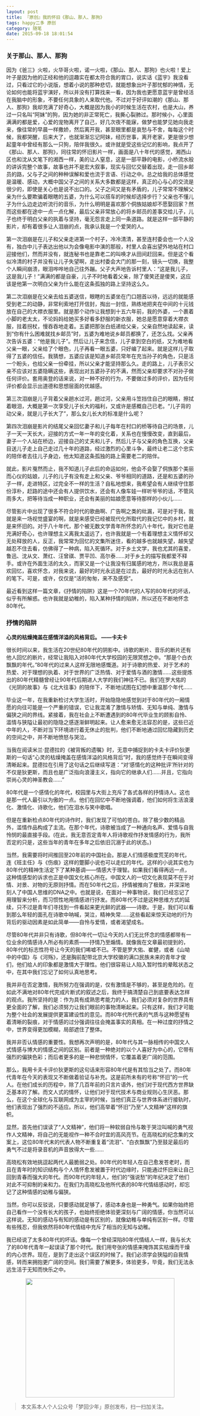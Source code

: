 ```yaml
---
layout: post
title: 『原创』我的怀旧《那山、那人、那狗》
tags: happy二多 原创
category: 随笔
date: 2015-09-18 18:01:54
---
```


### 关于那山、那人、那狗

因为《爸三》火啦，火华哥火啦，诺一火啦，《那山、那人、那狗》也火啦！爱上叶子是因为他的正经和他的逗趣实在都太符合我的胃口，说实话《蓝宇》我没看过，只看过它的小说版，想着小说的那种悲切，就能想象出叶子那忧郁的神情，无论如何也能将蓝宇演好，所以并没有打算找来一看，因为我也更愿意蓝宇是曾经活在我脑中的形象，不要任何具象的人来取代他。不过对于好评如潮的《那山、那人、那狗》我却充满了好奇心，大概是因为我小的时候生活在农村，也是大山，养过一只名叫“阿妹”的狗，因为她的非正常死亡，我撕心裂肺过。那时候小，心里面满满的都是爱，心爱的宠物离开了自己，好几次夜不能寐，做梦也能梦见她向我走来，像往常的早晨一样撒娇，然后离开我，甚至眼里都是哀愁与不舍，每每这个时候，我都哭醒，后来大了，也就渐渐忘记阿妹，经历世事，离开老家，更是很少想起童年中曾经有那么一只狗，陪伴我很久。或许就是受这些记忆的影响，我点开了《那山、那人、那狗》，同往常的怀旧影片一样，画面是八十年代的感觉，湘西山区也和沈从文笔下的湘西一样，美的让人窒息，这是一部平静的电影，小桥流水般的讲诉完整个故事，故事也并不是宏大叙事，现实与回忆交替着出现，走一回乡邮员的路，父与子之间的种种误解和爱也流于言语、行动之中。总之给我的总体感觉是温暖、感动，大概中国父子之间的关系大多数都是这样，真正的心与心的交流是很少的，即使是关心也是说不出口的。父子之间又是有矛盾的，儿子常常不理解父亲为什么要欺骗着眼瞎的五婆，为什么可以搭车的时候却选择步行？父亲也不懂儿子为什么边走边听流行的音乐，为什么明明是喜欢那个侗族姑娘却不愿娶回家？然而这些都在途中一点一点化解，最后父亲非常放心的将乡邮员的差事交给儿子，儿子也终于明白父亲的执着与坚持，毫无怨言走上同一条道路。就是这样一部平静的影片，却有着很多让人泪崩的点，我承认我是一个爱哭的人。

第一次泪崩是在儿子和父亲走进第一个村子，冷冷清清，甚至连村委会也一个人没有，独白中儿子表达出他以为会像电影中演的那般，村里人会喜出望外地站在村口迎接他们，然而并没有，就连秘书也是靠老二的叫唤才从田间赶回来。但是这个看似冷清的村子并没有让儿子失望啊，走出村委会大门的那一刻，镜头一切换，我整个人瞬间崩溃，眼泪哗哗地自己往外蹦。父子大声地告诉村里人：“这是我儿子，这是我儿子！”满满的都是自豪，儿子不时地看着父亲，除了傻笑还是傻笑，这应该是他第一次明白父亲为什么能在这条孤独的路上坚持这么久。

第二次泪崩是在父亲去给五婆送信，眼瞎的五婆坐在门口翘首以待，远远的就能感受到老二的动静，非常利索地打开信封，掏出一封信，熟练地把夹在中间的十元钱放在自己的大襟衣服里。就是那个动作让我想到十五六年前，我的外婆，一个裹着小脚的老太太，不论妈妈给她买多好看多舒服的新衣服，她总是愿意穿着大襟衣服，拄着拐杖，慢吞吞地走着。五婆把那张白纸递给父亲，父亲自然地读起来，读到“你有什么困难就找乡邮员”时，五婆为难地说乡邮员都换了，还怎么找。父亲再次告诉五婆：“他是我儿子”。然后让儿子来念信，儿子拿到空白的纸，又为难地看父亲一眼，父亲给了个眼色，儿子再看一眼五婆，只好编了起来。就是这样儿子取得了五婆的信任。我猜想，五婆应该是知道乡邮员常年在充当孙子的角色，只是活一个盼头，也给父亲一份牵挂，所以父亲才能坚持那么久。走的路上，儿子表示父亲不应该对五婆隐瞒这些，表现出对五婆孙子的不满，然而父亲却要求不对孙子做任何评价。套用奥登的话来说，对一种不好的行为，不要做过多的评价，因为任何评价都会显示出道德和思想层面的优越感。

第三次泪崩是儿子背着父亲趟水过河，趟过河，父亲用斗笠挡住自己的眼睛，擦拭着眼泪，大概是第一次享受儿子长大的福利，又或许是感概自己已老。“儿子背的动父亲，就是儿子长大了”，那么女儿长大的标准是什么呢？

第四次泪崩是影片的结尾父亲回忆妻子和儿子每年在村口的桥等待自己的场景，儿子一天一天长大，迎接的方式一年一年的变化着，关系也在慢慢改变，直到最后，妻子一个人站在桥边，迎接自己的丈夫和儿子，然后儿子与父亲的角色互换，父亲目送儿子走上自己走过几十年的道路，经过激烈的心里斗争，最终让老二这个忠实的陪伴者去往儿子身边，他太知道这条孤独的路上需要老二的陪伴。

就此，影片戛然而止，我不知道儿子此后的命运如何，他会不会娶了侗族那个美丽而心仪的姑娘，儿子的儿子有没有走上和父亲、爷爷相同的道路，还是和五婆的孙子一样，走进特区，过完全不一样的生活？自私地想来，我希望会有人继续守住那份淳朴，赶路的途中还会有人提供饮水，还会有人像车娃一样听爷爷的话，不管风雨多大，把等待当成一种职业，还会有美丽的姑娘愿意等待那样的小伙儿……

尽管影片中出现了很多不符合时代的歌曲啊、广告啊之类的纰漏，可是对于我，我就是来一场视觉盛宴的啊，就是来感受已经被现代化所取代的我记忆中的乡村，就是来怀旧的。对于八十年代，那个被无数文学青年所怀念的八十年代，我对它也是充满好奇心，也许理想主义离我太遥远了，也许我就是一个有着理想主义情怀却又无处释放的人，反正，我常常为回忆的文集所迷住，看的越多也就越失望，越失望越忍不住去看，仿佛得了一种病，陷入死循环。对于乡土文学，我也尤其的喜爱，鲁迅、沈从文、萧红、汪曾祺、贾平凹、高尔泰……对于乡土的描写我都爱不释手。或许在外面生活的太久，而家又是一个让我没有归属感的地方，所以我总是喜欢回忆，喜欢怀念，对我来说，最好的时光永远是在过去，最好的时光永远在别人的笔下。可是，或许，仅仅是“活的匆匆，来不及感受”。

最近看到这样一篇文章，《抒情的陷阱》这是一个70年代的人写的80年代的坏话，似乎有所解惑。也许我就是幼稚的，陷入某种抒情的陷阱，所以还在不断地怀念80年代。

### 抒情的陷阱

**心灵的枯燥掩盖在感情洋溢的风格背后。
——卡夫卡**

很长时间以来，我生活在20世纪80年代的阴影中。诗歌的断片、音乐的断片还有他人回忆的断片，经常让我陷入对80年代大学校园的无限冥想之中。“那是个白衣飘飘的年代。”80年代的过来人这样无限地感慨道。对于诗歌的热爱、对于艺术的热爱、对于理想的执着、对于世界的广泛热情、对于爱情与酒的激情……这些提炼出的80年代精髓曾经让90年代后期进人大学的我们神往不已。我们在罗大佑的《光阴的故事》与《北大往事》的陪伴下，不断地试图在幻想中重温那个年代……

毕业这一年，在我重新检讨大学生活时，开始隐隐地感觉到对于80年代的一厢情愿的向往可能是一个严重的错误，它让我混淆了激情与矫情、无知与单纯、激情与偏狭之间的界线。紧接着，我在社会上不断遭遇到的80年代毕业生的顾影自怜、滥情与狭隘让最初的隐隐之感逐渐鲜明起来。让人愈来愈无法容忍的是，这些已近中年的人，不断对当下环境进行着无休止的批判，他们不断地通过回忆隐藏到历史的空间之中，并不断地愤怒与哭泣。

当我在阅读米兰·昆德拉的《被背叛的遗嘱》时，无意中捕捉到的卡夫卡评价狄更斯的一句话“心灵的枯燥掩盖在感情洋溢的风格背后”时，我的感觉终于在瞬间变得清晰起来。昆德拉在引用了这句话之后继续写道：“对‘感情化的这种批评’所针对的不仅是狄更斯，而且也是广泛指向浪漫主义，指向它的继承人们……并且，它指向崇尚心灵的神圣教会……”

80年代是一个感情化的年代，校园里与大街上充斥了各式各样的抒情诗人。这也是那一代人最引以为傲的一点。他们在回忆中不断地强调着，他们如何将生活浪漫化、激情化、诗歌化，他们在泪水与笑中歌唱。

但是在重新检点80年代的诗作时，我们发现了可怕的苍白。除了极少数的精品外，滥情作品构成了主流。在那个年代，诗歌被当成了一种通向名声、爱情与自我怜悯的最直接手段。(在此，我无意否定青年人将诗歌视作抒发情感的行为，我所否定的只是，这些当年的青年在多年之后依旧沉溺于此的状态。)

当然，我需要将时间推回至20年前的中国社会。那是人们情感极度荒芜的年代，连《班主任》与《伤痕》这样的蹩脚小说也可以走红的年代。这样的小说其实也为80年代的精神生活定下了某种基调——情感大于理智。如果我们看得再远一点，这种情感型的诉求也正是中国文化核心所在。中国文人的一切文化表现莫不在于对情、对景、对物的无原则抒情。而在50年代之后，抒情被推向了极致，并深深地刻人了中国人思维的DNA之中。也就是说，在面对一种事物说，我们已经忘记了用理智来分析，而习惯性地用情感进行抒发。而80年代不过是这种思维方式的延续，只不过是青年们寻找到一件看起来更光鲜的武器——诗歌。于是，我们可以看到那么年轻的面孔在诗歌中呐喊，哭泣，精神失常……这些看起来惊天动地的行为背后的驱动因素是如此简单——自怜与爱情，或者渴望成名。

尽管80年代并非只有诗歌，但80年代一切让今天的人们无比怀念的情感都带有一位业余的情感诗人所必有的素质——抒情乃至煽情。就像我在文章最初提到的，80年代的标志性符号让今天的我们唏嘘不已。不管是罗大佑、崔健，或者《山坳中的中国》与《河殇》，还是胸前配带北京大学校徽的满口民族未来的青年才俊们，他们给人的印象都是激情大于理性。他们很容易让人陷入暂时性的晕眩状态之中，在其中我们忘记了如何认真地思考。

我并非在否定激情，我所努力在强调的是，仅有激情是不够的，甚至是危险的。在如此不满地对80年代完成片断式的叙述之后，我终于搞清楚自己到底要表达怎样的观点。我所坚持的是：作为具有成熟思考能力的人，我们必须对复杂的世界具有更全面的了解，我们必须努力让我们眼前的事物清晰起来。只有这样，我们才可能为整个社会的发展提供更富建设性的意见。而80年代所代表的气质与这种愿望有着清晰的裂痕，对于情感的过分强调往往会掩盖事实的真相。在一种过度的抒情之中，世界变得更加模糊，局部遮住了整体。

我并非否认情感的重要性。我想再次声明的是，80年代与其一脉相传的中国文人式情感与博大的情感之间的区别。前者是一种绝对的以个人喜好为中心的，它带有强烈的偏狭色彩；而后者更多的是一种悲悯情怀，它覆盖着更广阔的范围。

那么，我用卡夫卡评价狄更斯的这句话来形容80年代是有其恰当之处了。而80年代青年在今天的表现又不断做着验证与补充。这是前所未有的号称“怀旧”的一代人。在他们成长的历程中，除了几百年前的只言片语外，他们对于现代西方世界缺乏基本的了解。而文人式的情怀，让他们对于现代技术与商业规则心生厌恶。那么，在这个全球化与互联网成为主宰的时候，当他们真正与世界体系进行接轨时，他们表现出了强烈的不适应。所以，他们高举着“怀旧”乃至“人文精神”这样的旗帜。

显然，首先他们误读了“人文精神”，他们将一种软弱自怜与敢于哭泣叫喊的勇气视作人文精神，将自己的无能视作一种不合时宜的高风亮节。在高晓松的纪念集的文案上，这位80年代末的代表人物不断重复着“流泪”、“白衣飘飘”乃至鼓足最后的勇气不过是将录音机的声音放得大一些……

高晓松有效地挑逗起两代人最脆弱之处。80年代的年轻人在自己愈发苍老时，而且在青年时的知识结构与个人情怀愈发被置于时代边缘时，只能通过怀旧来让自己回到青春而强大的年代。而90年代的年轻人，他们的“强说愁”的年纪决定了他们对此不可抑制的亲和力。在我们为高晓松及他所代表的80年代情结感动时，却忘记了这种情感的幼稚与偏狭。

当然，你可以反驳说，只要感动就足够了，感动本身也是一种勇气。如果你始终把自己看作一个没有长大的孩子，也始终拒绝体验更深刻与广阔的情感，你当然可以这样说。无知的感动与有知的感动是有区别的，就像幼稚与单纯有区别一样。尽管有些残忍，但我依然将80年代情结中充斥了相当的无知与幼稚。

我已经说了太多80年代的坏话。像每一个曾经深陷80年代情结人一样，我与长大了的80年代青年一起误读了那个时代。我们用夸张的情感来掩饰其实枯燥而干燥的内心世界。现在，是到了走出这个误区的时候了。我们必须学会狭隘的自我情感，转而来拥抱更广阔的空间。我们需要了解更多，体验更多，毕竟，我们无法永远生活于无知而快乐之中。

<div align="center">
<img src="http://7xlkoc.com1.z0.glb.clouddn.com/qrcodenew.jpg" width="400" height="320" />
</div>

> 本文系本人个人公众号「梦回少年」原创发布，扫一扫加关注。